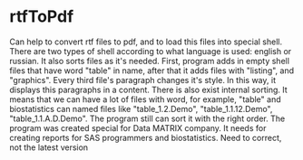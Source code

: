 # rtfToPdf
Can help to convert rtf files to pdf, and to load this files into special shell.
There are two types of shell according to what language is used: english or russian.
It also sorts files as it's needed. First, program adds in empty shell files that have word "table" in name, after that it adds files with "listing", and "graphics". Every third file's paragraph changes it's style. In this way, it displays this paragraphs in a content.
There is also exist internal sorting. It means that we can have a lot of files with word, for example, "table" and biostatistics can named files like "table_1.2.Demo", "table_1.1.12.Demo", "table_1.1.A.D.Demo". The program still can sort it with the right order. 
The program was created special for Data MATRIX company.
It needs for creating reports for SAS programmers and biostatistics.
Need to correct, not the latest version
